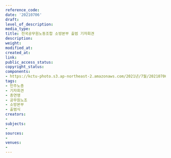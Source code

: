 ```yaml
---
reference_code: 
date: '20210706'
draft: 
level_of_description: 
media_type: 
title: 전국공무원노동조합 소방본부 출범 기자회견
description: 
weight: 
modified_at: 
created_at: 
link: 
public_access_status: 
copyright_status: 
components:
- https://kctu-photo.s3.ap-northeast-2.amazonaws.com/2021년/7월/20210706-전국공무원노동조합+소방본부+출범+기자회견_민주노총_기자회견_총연맹_공무원노조_소방본부_출범식/_1D20206.jpg
tags:
- 민주노총
- 기자회견
- 총연맹
- 공무원노조
- 소방본부
- 출범식
creators:
- 
subjects:
- 
sources:
- 
venues:
- 
---
```

